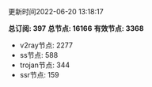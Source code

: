更新时间2022-06-20 13:18:17

**总订阅: 397**
**总节点: 16166**
**有效节点: 3368**
- v2ray节点: 2277
- ss节点: 588
- trojan节点: 344
- ssr节点: 159
